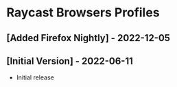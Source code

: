 # Raycast Browsers Profiles

## [Added Firefox Nightly] - 2022-12-05

## [Initial Version] - 2022-06-11
- Initial release
